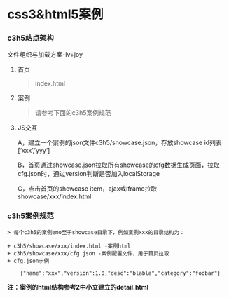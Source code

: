css3&html5案例
==============

### c3h5站点架构

文件组织与加载方案-lv+joy

1. 首页

	> index.html

2. 案例

	> 请参考下面的c3h5案例规范

3. JS交互

	A，建立一个案例的json文件c3h5/showcase.json，存放showcase id列表
	[‘xxx’,’yyy’]

	B，首页通过showcase.json拉取所有showcase的cfg数据生成页面，拉取cfg.json时，通过version判断是否加入localStorage

	C，点击首页的showcase item，ajax或iframe拉取showcase/xxx/index.html


### c3h5案例规范

	> 每个c3h5的案例emo至于showcase目录下，例如案例xxx的目录结构为：

	+ c3h5/showcase/xxx/index.html -案例html
	+ c3h5/showcase/xxx/cfg.json -案例配置文件，用于首页拉取
	+ cfg.json示例

		{"name":"xxx","version":1.0,"desc":"blabla","category":"foobar"}

**注：案例的html结构参考2中小立建立的detail.html**
